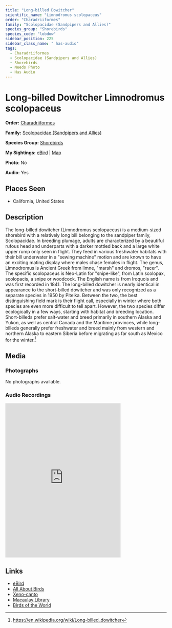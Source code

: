```yaml
---
title: "Long-billed Dowitcher"
scientific_name: "Limnodromus scolopaceus"
order: "Charadriiformes"
family: "Scolopacidae (Sandpipers and Allies)"
species_group: "Shorebirds"
species_code: "lobdow"
sidebar_position: 225
sidebar_class_name: " has-audio"
tags: 
  - Charadriiformes
  - Scolopacidae (Sandpipers and Allies)
  - Shorebirds
  - Needs Photo
  - Has Audio
---
```


# Long-billed Dowitcher <span className='sci_name'>Limnodromus scolopaceus</span>

**Order:** [Charadriiformes](/tags/charadriiformes)

**Family:** [Scolopacidae (Sandpipers and Allies)](/tags/scolopacidae-sandpipers-and-allies)

**Species Group:** [Shorebirds](/tags/shorebirds)

**My Sightings:** [eBird](https://ebird.org/lifelist?r=world&time=life&spp=lobdow) | [Map](/map?species_code=lobdow)

**Photo**: No 

**Audio**: Yes

## Places Seen

* California, United States

## Description
The long-billed dowitcher (Limnodromus scolopaceus) is a medium-sized shorebird with a relatively long bill belonging to the sandpiper family, Scolopacidae. In breeding plumage, adults are characterized by a beautiful rufous head and underparts with a darker mottled back and a large white upper rump only seen in flight. They feed in various freshwater habitats with their bill underwater in a "sewing machine" motion and are known to have an exciting mating display where males chase females in flight. The genus, Limnodromus is  Ancient Greek  from limne, "marsh" and dromos, "racer". The specific scolopaceus is Neo-Latin for "snipe-like", from Latin scolopax, scolopacis, a snipe or woodcock. The English name is from Iroquois and was first recorded in 1841.
The long-billed dowitcher is nearly identical in appearance to the short-billed dowitcher and was only recognized as a separate species in 1950 by Pitelka. Between the two, the best distinguishing field mark is their flight call, especially in winter where both species are even more difficult to tell apart. However, the two species differ ecologically in a few ways, starting with habitat and breeding location. Short-billeds prefer salt-water and breed primarily in southern Alaska and Yukon, as well as central Canada and the Maritime provinces, while long-billeds generally prefer freshwater and breed mainly from western and northern Alaska to eastern Siberia before migrating as far south as Mexico for the winter.[^1]

[^1]: https://en.wikipedia.org/wiki/Long-billed_dowitcher

## Media
### Photographs
No photographs available.

### Audio Recordings
<iframe src="https://macaulaylibrary.org/asset/626684588/embed" width="360" height="480" frameborder="0" allowfullscreen></iframe>

## Links
* [eBird](https://ebird.org/species/lobdow) 
* [All About Birds](https://www.allaboutbirds.org/guide/lobdow) 
* [Xeno-canto](https://www.xeno-canto.org/species/limnodromus-scolopaceus) 
* [Macaulay Library](https://search.macaulaylibrary.org/catalog?taxonCode=lobdow&sort=rating_rank_desc)
* [Birds of the World](https://birdsoftheworld.org/bow/species/lobdow)
